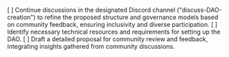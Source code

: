 [ ] Continue discussions in the designated Discord channel ("discuss-DAO-creation") to refine the proposed structure and governance models based on community feedback, ensuring inclusivity and diverse participation.
[ ] Identify necessary technical resources and requirements for setting up the DAO.
[ ] Draft a detailed proposal for community review and feedback, integrating insights gathered from community discussions.